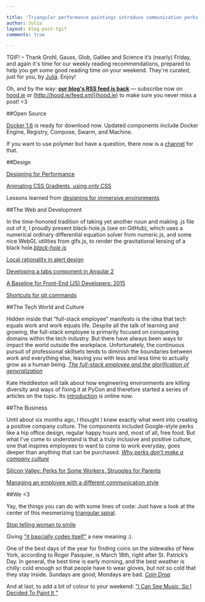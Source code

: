 ```yaml
---

title: 'Triangular performance paintings introduce communication perks: TGIF! (66)'
author: Julia
layout: blog-post-tgif
comments: true

---
```



TGIF! – Thank Grohl, Gauss, Glob, Galileo and Science it’s (nearly) Friday, and again it's time for our weekly reading recommendations, prepared to help you get some good reading time on your weekend. They're curated, just for you, by [Julia](http://twitter.com/juschm). Enjoy!

Oh, and by the way: <b>[our blog's RSS feed is back](http://hood.ie/feed.xml)</b> — subscribe now on [hood.ie](http://hood.ie) or [http://hood.ie/feed.xml](hood.ie) to make sure you never miss a post! <3

##Open Source

[Docker 1.6](http://blog.docker.com/2015/04/docker-release-1-6/) is ready for download now. Updated components include Docker Engine, Registry, Compose, Swarm, and Machine.

If you want to use polymer but have a question, there now is a [channel](http://polymer-slack.herokuapp.com/) for that.

##Design

[Designing for Performance](http://larahogan.me/design/)

[Animating CSS Gradients, using only CSS](https://medium.com/@dave_lunny/animating-css-gradients-using-only-css-d2fd7671e759)

Lessons learned from [designing for immersive environments](https://medium.com/backchannel/immersive-design-76499204d5f6)

##The Web and Development

>
In the time-honored tradition of taking yet another noun and making .js file out of it, I proudly present black-hole.js (see on GitHub), which uses a numerical ordinary differential equation solver from numeric.js, and some nice WebGL utilities from glfx.js, to render the gravitational lensing of a black hole.<cite>[black-hole.js](http://cliffcrosland.tumblr.com/post/115981256393/black-hole-js)</cite>

[Local rationality in alert design](http://www.ryanfrantz.com/posts/local-rationality-in-alert-design/)

[Developing a tabs component in Angular 2](http://blog.thoughtram.io/angular/2015/04/09/developing-a-tabs-component-in-angular-2.html)

[A Baseline for Front-End (JS) Developers: 2015](http://rmurphey.com/blog/2015/03/23/a-baseline-for-front-end-developers-2015/)

[Shortcuts for git commands](https://github.com/qw3rtman/gg)

##The Tech World and Culture

>
Hidden inside that “full-stack employee” manifesto is the idea that tech equals work and work equals life. Despite all the talk of learning and growing, the full-stack employee is primarily focused on conquering domains within the tech industry. But there have always been ways to impact the world outside the workplace. Unfortunately, the continuous pursuit of professional skillsets tends to diminish the boundaries between work and everything else, leaving you with less and less time to actually grow as a human being. <cite>[The full-stack employee and the glorification of generalization](https://modelviewculture.com/news/the-full-stack-employee-and-the-glorification-of-generalization)</cite>

Kate Heddleston will talk about how engineering environments are killing diversity and ways of fixing it at PyCon and therefore started a series of articles on the topic. Its [introduction](https://www.kateheddleston.com/blog/how-our-engineering-environments-are-killing-diversity-introduction) is online now.

##The Business

>
Until about six months ago, I thought I knew exactly what went into creating a positive company culture.
The components included Google-style perks like a hip office design, regular happy hours and, most of all, free food. But what I’ve come to understand is that a truly inclusive and positive culture, one that inspires employees to want to come to work everyday, goes deeper than anything that can be purchased. <cite>[Why perks don't make a company culture](http://www.entrepreneur.com/article/244609)</cite>

[Silicon Valley: Perks for Some Workers, Struggles for Parents](http://www.nytimes.com/2015/04/08/upshot/silicon-valley-perks-for-some-workers-struggles-for-parents.html?_r=1&abt=0002&abg=1)

[Managing an employee with a different communication style](http://mashable.com/2015/04/15/managing-communication-style)

##We <3

Yay, the things you can do with some lines of code: Just have a look at the center of this mesmerizing [triangular spiral](http://bl.ocks.org/mbostock/1d48ce4f3024edfc2277).

[Stop telling woman to smile](http://stoptellingwomentosmile.com/)

Giving ["it bascially codes itself"](http://codepen.io/jakealbaugh/full/PwLXXP) a new meaning :).

>
One of the best days of the year for finding coins on the sidewalks of New York, according to Roger Pasquier, is March 18th, right after St. Patrick’s Day. In general, the best time is early morning, and the best weather is chilly: cold enough so that people have to wear gloves, but not so cold that they stay inside. Sundays are good; Mondays are bad.
<cite>[Coin Drop](http://www.newyorker.com/magazine/2015/03/23/coin-drop)</cite>

And at last, to add a bit of colour to your weekend: ["I Can See Music, So I Decided To Paint It "](http://www.boredpanda.com/i-paint-music/)
